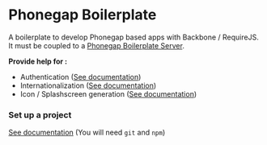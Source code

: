 # Phonegap Boilerplate

A boilerplate to develop Phonegap based apps with Backbone / RequireJS.  
It must be coupled to a [Phonegap Boilerplate Server](https://github.com/dorian-marchal/phonegap-boilerplate-server).

__Provide help for :__
- Authentication ([See documentation](documentation/auth.md))
- Internationalization ([See documentation](documentation/i18n.md))
- Icon / Splashscreen generation ([See documentation](documentation/icon.md))

### Set up a project

[See documentation](documentation/setup.md) (You will need `git` and `npm`)
